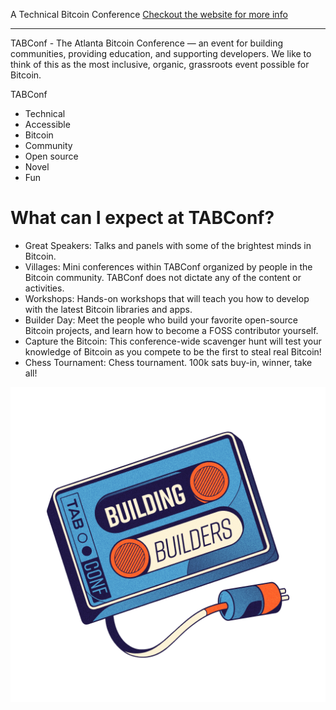 A Technical Bitcoin Conference
[Checkout the website for more info](https://tabconf.com/)

----

TABConf - The Atlanta Bitcoin Conference — an event for building communities, providing education, and supporting developers. We like to think of this as the most inclusive, organic, grassroots event possible for Bitcoin.

TABConf
- Technical
- Accessible
- Bitcoin
- Community
- Open source
- Novel
- Fun

# What can I expect at TABConf?

- Great Speakers: Talks and panels with some of the brightest minds in Bitcoin.
- Villages: Mini conferences within TABConf organized by people in the Bitcoin community. TABConf does not dictate any of the content or activities.
- Workshops: Hands-on workshops that will teach you how to develop with the latest Bitcoin libraries and apps.
- Builder Day: Meet the people who build your favorite open-source Bitcoin projects, and learn how to become a FOSS contributor yourself.
- Capture the Bitcoin: This conference-wide scavenger hunt will test your knowledge of Bitcoin as you compete to be the first to steal real Bitcoin!
- Chess Tournament: Chess tournament. 100k sats buy-in, winner, take all! 

<a><img src="assets/img/nogood/512x512/NG_Stickers_BuildingBuilders_Color.png"></a>
